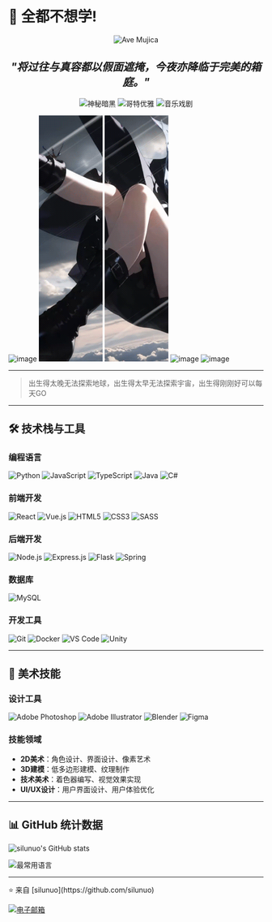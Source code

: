 # 👋 全都不想学!

<p align="center" href="https://silunuo.github.io">
  <img src="https://img.shields.io/badge/Ave-Mujica-8b0000?style=for-the-badge&logo=bandlab" alt="Ave Mujica"/>
</p>
<h2 align="center">
  <em>"将过往与真容都以假面遮掩，今夜亦降临于完美的箱庭。"</em>
</h2>
<p align="center">
  <img src="https://img.shields.io/badge/秘密-人偶-8b0000?style=flat-square" alt="神秘暗黑"/>
  <img src="https://img.shields.io/badge/假面-舞会-800?style=flat-square" alt="哥特优雅"/>
  <img src="https://img.shields.io/badge/音乐-戏剧-a00?style=flat-square" alt="音乐戏剧"/>
</p>

![image](./resource/sakisaki/1.gif) ![image](./resource/sakisaki/2.gif) ![image](./resource/sakisaki/3.gif) ![image](./resource/sakisaki/4.gif) ![image](./resource/sakisaki/5.gif)

---
> 出生得太晚无法探索地球，出生得太早无法探索宇宙，出生得刚刚好可以每天GO
> 
---

## 🛠 技术栈与工具

### 编程语言
![Python](https://img.shields.io/badge/Python-3776AB?style=for-the-badge&logo=python&logoColor=white)
![JavaScript](https://img.shields.io/badge/JavaScript-F7DF1E?style=for-the-badge&logo=javascript&logoColor=black)
![TypeScript](https://img.shields.io/badge/TypeScript-007ACC?style=for-the-badge&logo=typescript&logoColor=white)
![Java](https://img.shields.io/badge/Java-ED8B00?style=for-the-badge&logo=openjdk&logoColor=white)
![C#](https://img.shields.io/badge/C%23-239120?style=for-the-badge&logo=c-sharp&logoColor=white)

### 前端开发
![React](https://img.shields.io/badge/React-20232A?style=for-the-badge&logo=react&logoColor=61DAFB)
![Vue.js](https://img.shields.io/badge/Vue.js-35495E?style=for-the-badge&logo=vue.js&logoColor=4FC08D)
![HTML5](https://img.shields.io/badge/HTML5-E34F26?style=for-the-badge&logo=html5&logoColor=white)
![CSS3](https://img.shields.io/badge/CSS3-1572B6?style=for-the-badge&logo=css3&logoColor=white)
![SASS](https://img.shields.io/badge/SASS-hotpink.svg?style=for-the-badge&logo=SASS&logoColor=white)

### 后端开发
![Node.js](https://img.shields.io/badge/Node.js-43853D?style=for-the-badge&logo=node.js&logoColor=white)
![Express.js](https://img.shields.io/badge/Express.js-404D59?style=for-the-badge)
![Flask](https://img.shields.io/badge/Flask-000000?style=for-the-badge&logo=flask&logoColor=white)
![Spring](https://img.shields.io/badge/Spring-6DB33F?style=for-the-badge&logo=spring&logoColor=white)

### 数据库
![MySQL](https://img.shields.io/badge/MySQL-00000F?style=for-the-badge&logo=mysql&logoColor=white)

### 开发工具
![Git](https://img.shields.io/badge/Git-F05032?style=for-the-badge&logo=git&logoColor=white)
![Docker](https://img.shields.io/badge/Docker-2496ED?style=for-the-badge&logo=docker&logoColor=white)
![VS Code](https://img.shields.io/badge/VS_Code-007ACC?style=for-the-badge&logo=visual-studio-code&logoColor=white)
![Unity](https://img.shields.io/badge/Unity-100000?style=for-the-badge&logo=unity&logoColor=white)

---

## 🎨 美术技能

### 设计工具
![Adobe Photoshop](https://img.shields.io/badge/Photoshop-31A8FF?style=for-the-badge&logo=adobephotoshop&logoColor=white)
![Adobe Illustrator](https://img.shields.io/badge/Illustrator-FF9A00?style=for-the-badge&logo=adobeillustrator&logoColor=white)
![Blender](https://img.shields.io/badge/Blender-F5792A?style=for-the-badge&logo=blender&logoColor=white)
![Figma](https://img.shields.io/badge/Figma-F24E1E?style=for-the-badge&logo=figma&logoColor=white)

### 技能领域
- **2D美术**：角色设计、界面设计、像素艺术
- **3D建模**：低多边形建模、纹理制作
- **技术美术**：着色器编写、视觉效果实现
- **UI/UX设计**：用户界面设计、用户体验优化

---

## 📊 GitHub 统计数据

![silunuo's GitHub stats](https://github-readme-stats.vercel.app/api?username=silunuo&show_icons=true&theme=radical)

![最常用语言](https://github-readme-stats.vercel.app/api/top-langs/?username=silunuo&layout=compact&theme=radical)

---
<body>
<audio id="pain" autoplay="autoplay" loop="loop" style="display:none">
    <source src="./resource/天球のMúsica.mp3" type="audio/mpeg" />
</audio>
</body>
⭐️ 来自 [silunuo](https://github.com/silunuo) 

[![电子邮箱](https://img.shields.io/badge/联系我-邮箱-red?style=flat-square&logo=gmail)](mailto:已废弃)
